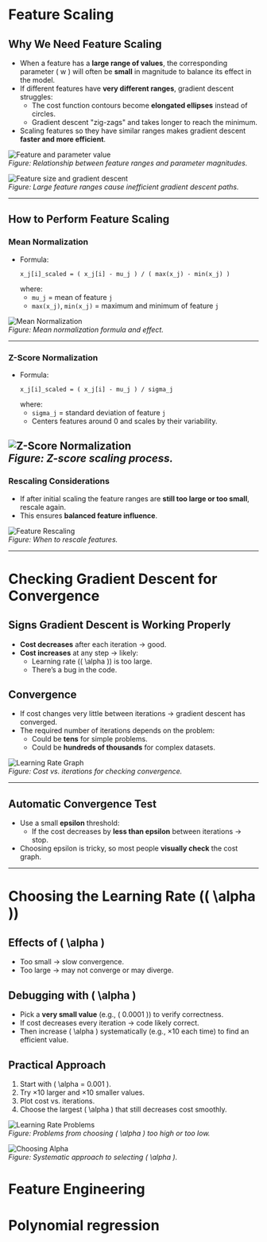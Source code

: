 # Feature Scaling

## Why We Need Feature Scaling
- When a feature has a **large range of values**, the corresponding parameter \( w \) will often be **small** in magnitude to balance its effect in the model.
- If different features have **very different ranges**, gradient descent struggles:
  - The cost function contours become **elongated ellipses** instead of circles.
  - Gradient descent "zig-zags" and takes longer to reach the minimum.
- Scaling features so they have similar ranges makes gradient descent **faster and more efficient**.

![Feature and parameter value](/Images/C1_W2_FeatureAndParameterValues.png)  
*Figure: Relationship between feature ranges and parameter magnitudes.*

![Feature size and gradient descent](/Images/C1_W2_FeatureSize&GradientDescent.png)  
*Figure: Large feature ranges cause inefficient gradient descent paths.*

---

## How to Perform Feature Scaling

### Mean Normalization
- Formula:
  ```
  x_j[i]_scaled = ( x_j[i] - mu_j ) / ( max(x_j) - min(x_j) )
  ```
  where:
  - `mu_j` = mean of feature `j`
  - `max(x_j)`, `min(x_j)` = maximum and minimum of feature `j`

![Mean Normalization](/Images/C1_W2_MeanNormalization.png)  
*Figure: Mean normalization formula and effect.*

---

### Z-Score Normalization
- Formula:
  ```
  x_j[i]_scaled = ( x_j[i] - mu_j ) / sigma_j
  ```
  where:
  - `sigma_j` = standard deviation of feature `j`
  - Centers features around 0 and scales by their variability.

![Z-Score Normalization](/Images/C1_W2_Z-ScoreNormalization.png)  
*Figure: Z-score scaling process.*
---

### Rescaling Considerations
- If after initial scaling the feature ranges are **still too large or too small**, rescale again.
- This ensures **balanced feature influence**.

![Feature Rescaling](/Images/C1_W2_FeatureRescaling.png)  
*Figure: When to rescale features.*

---

# Checking Gradient Descent for Convergence

## Signs Gradient Descent is Working Properly
- **Cost decreases** after each iteration → good.
- **Cost increases** at any step → likely:
  - Learning rate (\( \alpha \)) is too large.
  - There’s a bug in the code.

## Convergence
- If cost changes very little between iterations → gradient descent has converged.
- The required number of iterations depends on the problem:
  - Could be **tens** for simple problems.
  - Could be **hundreds of thousands** for complex datasets.

![Learning Rate Graph](/Images/C1_W2_LearningRateGraph.png)  
*Figure: Cost vs. iterations for checking convergence.*

---

## Automatic Convergence Test
- Use a small **epsilon** threshold:
  - If the cost decreases by **less than epsilon** between iterations → stop.
- Choosing epsilon is tricky, so most people **visually check** the cost graph.

---

# Choosing the Learning Rate (\( \alpha \))

## Effects of \( \alpha \)
- Too small → slow convergence.
- Too large → may not converge or may diverge.

## Debugging with \( \alpha \)
- Pick a **very small value** (e.g., \( 0.0001 \)) to verify correctness.
- If cost decreases every iteration → code likely correct.
- Then increase \( \alpha \) systematically (e.g., ×10 each time) to find an efficient value.

## Practical Approach
1. Start with \( \alpha = 0.001 \).
2. Try ×10 larger and ×10 smaller values.
3. Plot cost vs. iterations.
4. Choose the largest \( \alpha \) that still decreases cost smoothly.

![Learning Rate Problems](/Images/C1_W2_learningRateProblem.png)  
*Figure: Problems from choosing \( \alpha \) too high or too low.*

![Choosing Alpha](/Images/C1_W2_ChoosingAlpha.png)  
*Figure: Systematic approach to selecting \( \alpha \).*

# Feature Engineering
# Polynomial regression
# 